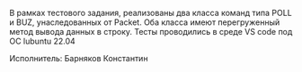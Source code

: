 В рамках тестового задания, реализованы два класса команд типа POLL и BUZ, унаследованных от Packet.
Оба класса имеют перегруженный метод вывода данных в строку.
Тесты проводились в среде VS code под ОС lubuntu 22.04

Исполнитель: Барняков Константин